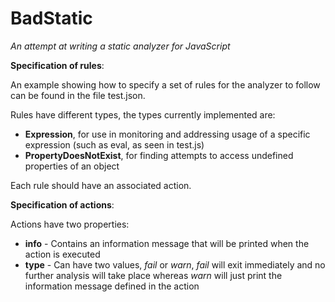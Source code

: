 BadStatic
=========

*An attempt at writing a static analyzer for JavaScript*

**Specification of rules**:

An example showing how to specify a set of rules for the analyzer to follow can be found in the file test.json.

Rules have different types, the types currently implemented are:

-   **Expression**, for use in monitoring and addressing usage of a specific expression (such as eval, as seen in test.js)
-   **PropertyDoesNotExist**, for finding attempts to access undefined properties of an object

Each rule should have an associated action.

**Specification of actions**:

Actions have two properties:

-   **info** - Contains an information message that will be printed when the action is executed
-   **type** - Can have two values, *fail* or *warn*, *fail* will exit immediately and no further analysis will take place whereas *warn* will just print the information message defined in the action

